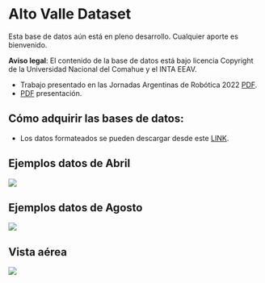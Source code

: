 # Alto Valle Dataset
Esta base de datos aún está en pleno desarrollo. Cualquier aporte es bienvenido.

**Aviso legal**: El contenido de la base de datos está bajo licencia Copyright de la Universidad Nacional del Comahue y el INTA EEAV.
 - Trabajo presentado en las Jornadas Argentinas de Robótica 2022 [PDF](https://github.com/Seba-san/AltoValleDataset/blob/main/AVD_v0.pdf).
 - [PDF](https://github.com/Seba-san/AltoValleDataset/blob/main/presentacion.pdf) presentación.

## Cómo adquirir las bases de datos:
 - Los datos formateados se pueden descargar desde este [LINK](http://190.124.230.117/AVD/).

## Ejemplos datos de Abril

![](https://github.com/Seba-san/AltoValleDataset/blob/main/gifs/abril.gif)

## Ejemplos datos de Agosto

![](https://github.com/Seba-san/AltoValleDataset/blob/main/gifs/agosto.gif)

## Vista aérea

![](https://github.com/Seba-san/AltoValleDataset/blob/main/gifs/aereo.gif)
